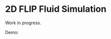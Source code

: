 # 2D FLIP Fluid Simulation

Work in progress.

Demo: [](https://noa-stratemeier.github.io/2d-flip-fluid-simulation/)
